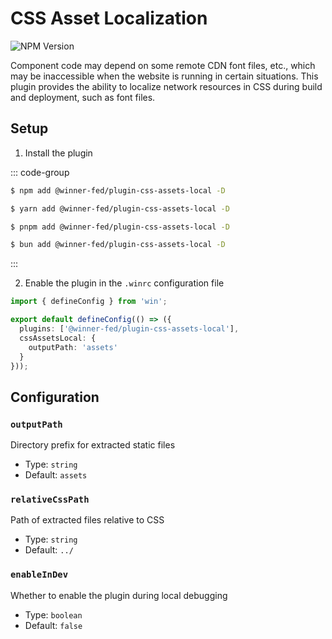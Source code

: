 # CSS Asset Localization

![NPM Version](https://img.shields.io/npm/v/%40winner-fed%2Fplugin-css-assets-local?style=flat-square&colorB=646cff)

Component code may depend on some remote CDN font files, etc., which may be inaccessible when the website is running in certain situations. This plugin provides the ability to localize network resources in CSS during build and deployment, such as font files.

## Setup

1. Install the plugin

::: code-group

```bash [NPM]
$ npm add @winner-fed/plugin-css-assets-local -D
```

```bash [YARN]
$ yarn add @winner-fed/plugin-css-assets-local -D
```

```bash [PNPM]
$ pnpm add @winner-fed/plugin-css-assets-local -D
```

```bash [BUN]
$ bun add @winner-fed/plugin-css-assets-local -D
```
:::

2. Enable the plugin in the `.winrc` configuration file

```ts 
import { defineConfig } from 'win';

export default defineConfig(() => ({
  plugins: ['@winner-fed/plugin-css-assets-local'],
  cssAssetsLocal: {
    outputPath: 'assets'
  }
}));
```

## Configuration

### `outputPath`

Directory prefix for extracted static files

- Type: `string`
- Default: `assets`

### `relativeCssPath`

Path of extracted files relative to CSS

- Type: `string`
- Default: `../`

### `enableInDev`

Whether to enable the plugin during local debugging

- Type: `boolean`
- Default: `false`
